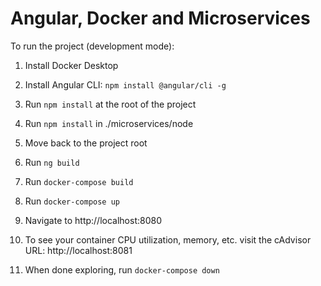 # Angular, Docker and Microservices

To run the project (development mode):

1. Install Docker Desktop

1. Install Angular CLI: `npm install @angular/cli -g`

1. Run `npm install` at the root of the project

1. Run `npm install` in ./microservices/node

1. Move back to the project root

1. Run `ng build`

1. Run `docker-compose build`

1. Run `docker-compose up`

1. Navigate to http://localhost:8080

1. To see your container CPU utilization, memory, etc. visit the
cAdvisor URL: http://localhost:8081

1. When done exploring, run `docker-compose down`
